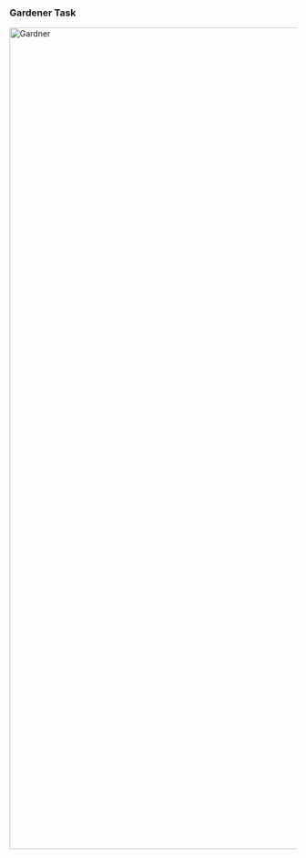 
### Gardener Task
<img width="1440" alt="Gardner" src="https://github.com/user-attachments/assets/bc95821a-3f8f-4d11-96ca-2d1c8f049dbe" />

